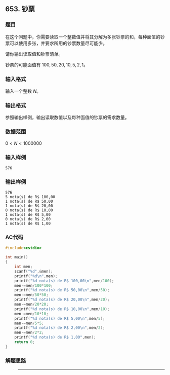 ##  653. 钞票

### 题目

在这个问题中，你需要读取一个整数值并将其分解为多张钞票的和，每种面值的钞票可以使用多张，并要求所用的钞票数量尽可能少。

请你输出读取值和钞票清单。

钞票的可能面值有 $100,50,20,10,5,2,1$。

### 输入格式

输入一个整数 $N$。

### 输出格式

参照输出样例，输出读取数值以及每种面值的钞票的需求数量。

### 数据范围

$0<N<1000000$

### 输入样例

```
576
```

### 输出样例

```
576
5 nota(s) de R$ 100,00
1 nota(s) de R$ 50,00
1 nota(s) de R$ 20,00
0 nota(s) de R$ 10,00
1 nota(s) de R$ 5,00
0 nota(s) de R$ 2,00
1 nota(s) de R$ 1,00
```

### AC代码

```c++
#include<cstdio>

int main()
{
    int men;
    scanf("%d",&men);
    printf("%d\n",men);
    printf("%d nota(s) de R$ 100,00\n",men/100);
    men-=men/100*100;
    printf("%d nota(s) de R$ 50,00\n",men/50);
    men-=men/50*50;
    printf("%d nota(s) de R$ 20,00\n",men/20);
    men-=men/20*20;
    printf("%d nota(s) de R$ 10,00\n",men/10);
    men-=men/10*10;
    printf("%d nota(s) de R$ 5,00\n",men/5);
    men-=men/5*5;
    printf("%d nota(s) de R$ 2,00\n",men/2);
    men-=men/2*2;
    printf("%d nota(s) de R$ 1,00",men);
    return 0;
}
```

### 解题思路

>****

